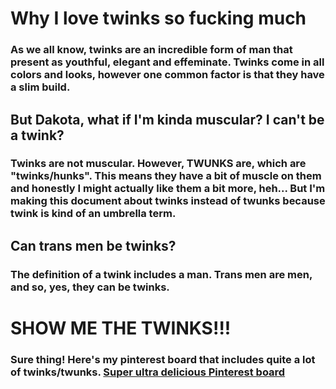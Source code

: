 <h1>Why I love twinks so fucking much</h1>
<h3>As we all know, twinks are an incredible form of man that present as youthful, elegant and effeminate. Twinks come in all colors and looks, however one common factor is that they have a slim build.<h3>
  <h2>But Dakota, what if I'm kinda muscular? I can't be a twink?</h2>
  <h3>Twinks are not muscular. However, TWUNKS are, which are "twinks/hunks". This means they have a bit of muscle on them and honestly I might actually like them a bit more, heh... But I'm making this document about twinks instead of twunks because twink is kind of an umbrella term.
    <h2>Can trans men be twinks?</h2>
    <h3>The definition of a twink includes a man. Trans men are men, and so, yes, they can be twinks.
<h1>SHOW ME THE TWINKS!!!</h1>
<h3>Sure thing! Here's my pinterest board that includes quite a lot of twinks/twunks.
  <a href="https://pin.it/5xvCZLzon">Super ultra delicious Pinterest board</a>
  

